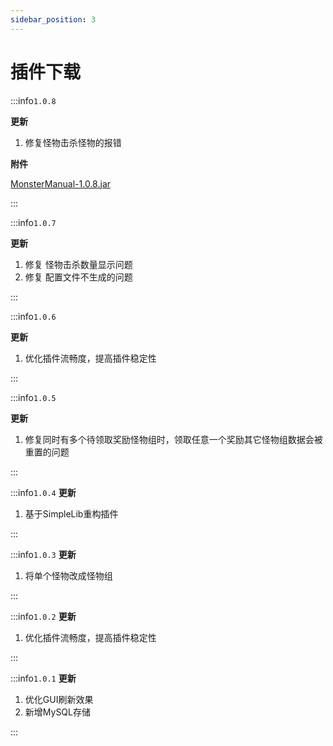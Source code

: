 ```yaml
---
sidebar_position: 3
---
```


# 插件下载

:::info`1.0.8`

**更新**

1. 修复怪物击杀怪物的报错

**附件**

[MonsterManual-1.0.8.jar](https://www.goodmc.cn/plugin/MonsterManual/MonsterManual-1.0.8.jar)

:::

:::info`1.0.7`

**更新**

1. 修复 怪物击杀数量显示问题
2. 修复 配置文件不生成的问题

:::

:::info`1.0.6`

**更新**

1. 优化插件流畅度，提高插件稳定性

:::

:::info`1.0.5`

**更新**

1. 修复同时有多个待领取奖励怪物组时，领取任意一个奖励其它怪物组数据会被重置的问题

:::

:::info`1.0.4`
**更新**

1. 基于SimpleLib重构插件

:::

:::info`1.0.3`
**更新**

1. 将单个怪物改成怪物组

:::

:::info`1.0.2`
**更新**

1. 优化插件流畅度，提高插件稳定性

:::

:::info`1.0.1`
**更新**

1. 优化GUI刷新效果
2. 新增MySQL存储

:::

